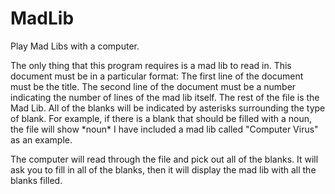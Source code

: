 MadLib
======

Play Mad Libs with a computer.

The only thing that this program requires is a mad lib to read in.
This document must be in a particular format:
  The first line of the document must be the title.
  The second line of the document must be a number indicating the number of lines of the mad lib itself.
  The rest of the file is the Mad Lib.
    All of the blanks will be indicated by asterisks surrounding the type of blank.
    For example, if there is a blank that should be filled with a noun, the file will show \*noun*
I have included a mad lib called "Computer Virus" as an example.

The computer will read through the file and pick out all of the blanks. It will ask you to fill in all of the blanks, then it will display the mad lib with all the blanks filled.
